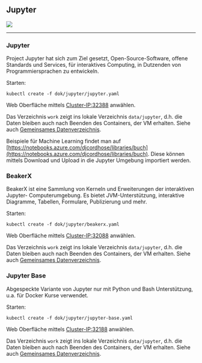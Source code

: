Jupyter
-------

![](https://jupyter.org/assets/main-logo.svg)

- - -

### Jupyter

Project Jupyter hat sich zum Ziel gesetzt, Open-Source-Software, offene Standards und Services, für interaktives Computing, in Dutzenden von Programmiersprachen zu entwickeln.

Starten:

	kubectl create -f dok/jupyter/jupyter.yaml
	
Web Oberfläche mittels [Cluster-IP:32388](http://localhost:32388) anwählen.

Das Verzeichnis `work` zeigt ins lokale Verzeichnis `data/jupyter`, d.h. die Daten bleiben auch nach Beenden des Containers, der VM erhalten. Siehe auch [Gemeinsames Datenverzeichnis](../data/).

Beispiele für Machine Learning findet man auf [https://notebooks.azure.com/djcordhose/libraries/buch](https://notebooks.azure.com/djcordhose/libraries/buch). Diese können mittels Download und Upload in die Jupyter Umgebung importiert werden.

### BeakerX

BeakerX ist eine Sammlung von Kerneln und Erweiterungen der interaktiven Jupyter- Computerumgebung. Es bietet JVM-Unterstützung, interaktive Diagramme, Tabellen, Formulare, Publizierung und mehr. 

Starten:

	kubectl create -f dok/jupyter/beakerx.yaml
	
Web Oberfläche mittels [Cluster-IP:32088](http://localhost:32088) anwählen.

Das Verzeichnis `work` zeigt ins lokale Verzeichnis `data/jupyter`, d.h. die Daten bleiben auch nach Beenden des Containers, der VM erhalten. Siehe auch [Gemeinsames Datenverzeichnis](../data/).

### Jupyter Base

Abgespeckte Variante von Jupyter nur mit Python und Bash Unterstützung, u.a. für Docker Kurse verwendet.

Starten:

	kubectl create -f dok/jupyter/jupyter-base.yaml
	
Web Oberfläche mittels [Cluster-IP:32188](http://localhost:32188) anwählen.

Das Verzeichnis `work` zeigt ins lokale Verzeichnis `data/jupyter`, d.h. die Daten bleiben auch nach Beenden des Containers, der VM erhalten. Siehe auch [Gemeinsames Datenverzeichnis](../data/).
